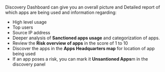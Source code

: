 Discovery Dashboard can give you an overall picture and Detailed report of which apps are being used and 
information regarding:
* High level usage
* Top users
* Source IP address
* Deeper analysis of **Sanctioned apps usage** and categorization of apps.
* Review the **Risk overview of apps** in the score of 1 to 10
* Discover the apps in the **Apps Headquarters map** for location of app being used
* If an app poses a risk, you can mark it **Unsantioned Apps**m in the discovery panel
